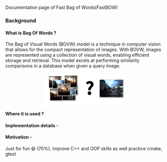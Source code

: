 Documentation page of Fast Bag of Words(FastBOW) 

### Background

#### What is Bag Of Words ?
The Bag of Visual Words (BOVW) model is a technique in computer vision that allows for the compact representation of images. With BOVW, images are represented using a collection of visual words, enabling efficient storage and retrieval. This model excels at performing similarity comparisons in a database when given a query image.
<p align="center">
  <img src="project_resources/bow.png" width=50% height=50%/>
</p>


#### Where it is used ?


#### Implementation details - 


#### Motivation -
Just for fun 😄 (70%), improve C++ and OOP skills as well practice cmake, gtest
